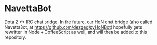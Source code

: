 NavettaBot
==========

Dota 2 <-> IRC chat bridge.
In the future, our HoN chat bridge (also called NavettaBot, at https://github.com/dezgeg/pyHoNBot) hopefully gets rewritten in Node + CoffeeScript as well, and will then be added to this repository.
